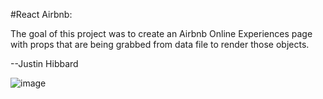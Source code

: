 #React Airbnb:

The goal of this project was to create an Airbnb Online Experiences page with props that are being grabbed from data file to render those objects.

--Justin Hibbard

![image](https://github.com/justinhibb97/react-airbnb-online-experiences/assets/34048736/ae59fbd4-98e5-4d64-a8d9-5a22a779fceb)
